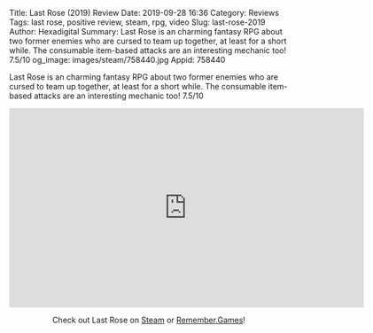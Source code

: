 Title: Last Rose (2019) Review
Date: 2019-09-28 16:36
Category: Reviews
Tags: last rose, positive review, steam, rpg, video
Slug: last-rose-2019
Author: Hexadigital
Summary: Last Rose is an charming fantasy RPG about two former enemies who are cursed to team up together, at least for a short while. The consumable item-based attacks are an interesting mechanic too! 7.5/10
og_image: images/steam/758440.jpg
Appid: 758440

Last Rose is an charming fantasy RPG about two former enemies who are cursed to team up together, at least for a short while. The consumable item-based attacks are an interesting mechanic too! 7.5/10

<center><iframe src="https://www.youtube.com/embed/E8G8gDhVf1A?feature=oembed" allow="accelerometer; autoplay; encrypted-media; gyroscope; picture-in-picture" width="640" height="360" frameborder="0"></iframe>

Check out Last Rose on [Steam](https://store.steampowered.com/app/758440/?curator_clanid=34633900) or [Remember.Games](https://remember.games/game/6030/)!</center>